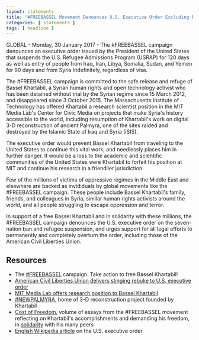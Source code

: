 ```yaml
---
layout: statements
title: "#FREEBASSEL Movement Denounces U.S. Executive Order Excluding Refugees"
categories: [ statements ]
tags: [ headline ]
---
```


GLOBAL - Monday, 30 January 2017 - The #FREEBASSEL campaign denounces an executive order issued by the President of the United States that suspends the U.S. Refugee Admissions Program (USRAP) for 120 days as well as entry of people from Iraq, Iran, Libya, Somalia, Sudan, and Yemen for 90 days and from Syria indefinitely, regardless of visa.

The #FREEBASSEL campaign is committed to the safe release and refuge of Bassel Khartabil, a Syrian human rights and open technology activist who has been detained without trial by the Syrian regime since 15 March 2012, and disappeared since 3 October 2015. The Massachusetts Institute of Technology has offered Khartabil a research scientist position in the MIT Media Lab's Center for Civic Media on projects that make Syria's history accessible to the world, including resumption of Khartabil's work on digital 3-D reconstruction of ancient Palmyra, one of the sites raided and destroyed by the Islamic State of Iraq and Syria (ISIS).

The executive order would prevent Bassel Khartabil from traveling to the United States to continue this vital work, and needlessly places him in further danger. It would be a loss to the academic and scientific communities of the United States were Khartabil to forfeit his position at MIT and continue his research in a friendlier jurisdiction.

Few of the millions of victims of oppressive regimes in the Middle East and
elsewhere are backed as invididuals by global movements like the #FREEBASSEL
campaign. These people include Bassel Khartabil's family, friends, and colleagues in Syria, similar human rights activists around the world, and all people struggling to escape oppression and terror.

In support of a free Bassel Khartabil and in solidarity with these millions, the #FREEBASSEL campaign denounces the U.S. executive order on the seven-nation ban and refugee suspension, and urges support for all legal efforts to permanently and completely overturn the order, including those of the American Civil Liberties Union.

## Resources

* The [#FREEBASSEL](http://freebassel.org) campaign. Take action to free Bassel Khartabil!
* [American Civil Liberties Union delivers stinging rebuke to U.S. executive order](https://www.aclu.org/blog/speak-freely/president-trumps-first-week-aclu-hands-him-first-stinging-rebuke)
* [MIT Media Lab offers research position to Bassel Khartabil](https://news.mit.edu/2015/mit-media-lab-offers-research-position-bassel-khartabil-1022)
* [#NEWPALMYRA](http://www.newpalmyra.org/), home of 3-D reconstruction project founded by Khartabil
* [Cost of Freedom](http://costoffreedom.cc/), volume of essays from the #FREEBASSEL movement reflecting on Khartabil's accomplishments and demanding his freedom, in [solidarity](https://book.costoffreedom.cc/book/collective-memory/what-does-freedom-mean-to-you-mr-government.html) with his many peers
* [English Wikipedia article](https://en.wikipedia.org/wiki/Executive_Order_%22Protecting_the_Nation_from_Foreign_Terrorist_Entry_into_the_United_States%22) on the U.S. executive order
